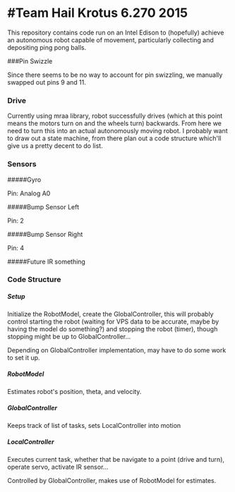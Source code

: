 #Team Hail Krotus 6.270 2015
=====

This repository contains code run on an Intel Edison to 
(hopefully) achieve an autonomous robot capable of 
movement, particularly collecting and depositing ping pong balls.

###Pin Swizzle

Since there seems to be no way to account for pin swizzling, we manually swapped out pins 9 and 11.


### Drive

Currently using mraa library, robot successfully drives (which at this point means the motors turn on and the wheels turn) backwards. From here we need to turn this into an actual autonomously moving robot. I probably want to draw out a state machine, from there plan out a code structure which'll give us a pretty decent to do list.

### Sensors

#####Gyro

Pin: Analog A0

#####Bump Sensor Left

Pin: 2

#####Bump Sensor Right

Pin: 4

#####Future IR something

### Code Structure

##### Setup

Initialize the RobotModel, create the GlobalController, this will probably control starting the robot (waiting for VPS data to be accurate, maybe by having the model do something?) and stopping the robot (timer), though stopping might be up to GlobalController...

Depending on GlobalController implementation, may have to do some work to set it up.

##### RobotModel

Estimates robot's position, theta, and velocity.

##### GlobalController

Keeps track of list of tasks, sets LocalController into motion

##### LocalController

Executes current task, whether that be navigate to a point (drive and turn), operate servo, activate IR sensor...

Controlled by GlobalController, makes use of RobotModel for estimates.

